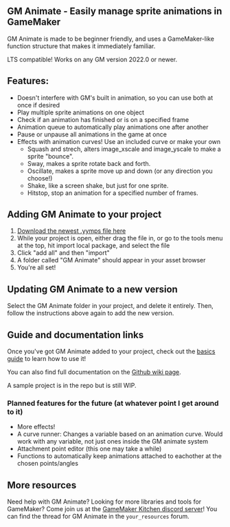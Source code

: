 ## GM Animate - Easily manage sprite animations in GameMaker
GM Animate is made to be beginner friendly, and uses a GameMaker-like function structure that makes it immediately familiar.

LTS compatible! Works on any GM version 2022.0 or newer.

## Features:
- Doesn't interfere with GM's built in animation, so you can use both at once if desired
- Play multiple sprite animations on one object
- Check if an animation has finished or is on a specified frame
- Animation queue to automatically play animations one after another
- Pause or unpause all animations in the game at once
- Effects with animation curves! Use an included curve or make your own
  - Squash and strech, alters image_xscale and image_yscale to make a sprite "bounce". 
  - Sway, makes a sprite rotate back and forth.
  - Oscillate, makes a sprite move up and down (or any direction you choose!)
  - Shake, like a screen shake, but just for one sprite.
  - Hitstop, stop an animation for a specified number of frames.

## Adding GM Animate to your project
1. [Download the newest .yymps file here](https://github.com/KormexGit/GM-Animate/releases)
2. While your project is open, either drag the file in, or go to the tools menu at the top, hit import local package, and select the file
3. Click "add all" and then "import"
4. A folder called "GM Animate" should appear in your asset browser
5. You're all set! 

## Updating GM Animate to a new version

Select the GM Animate folder in your project, and delete it entirely. Then, follow the instructions above again to add the new version. 

## Guide and documentation links

Once you've got GM Animate added to your project, check out the [basics guide](https://github.com/KormexGit/GM-Animate/wiki/Basics-Guide) to learn how to use it!

You can also find full documentation on the [Github wiki page](https://github.com/KormexGit/GM-Animate/wiki).

A sample project is in the repo but is still WIP.


### Planned features for the future (at whatever point I get around to it)
- More effects!
- A curve runner: Changes a variable based on an animation curve. Would work with any variable, not just ones inside the GM animate system
- Attachment point editor (this one may take a while)
- Functions to automatically keep animations attached to eachother at the chosen points/angles

## More resources
Need help with GM Animate? Looking for more libraries and tools for GameMaker? Come join us at the [GameMaker Kitchen discord server](https://discord.gg/8krYCqr)! You can find the thread for GM Animate in the `your_resources` forum.
